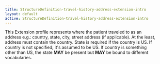 ```yaml
---
title: StructureDefinition-travel-history-address-extension-intro
layout: default
active: StructureDefinition-travel-history-address-extension-intro
---
```


This Extension profile represents where the patient traveled to as an address e.g.: country, state, city, street address (if applicable). At the least, address must contain the country. State is required if the country is US. If country is not specified, it's assumed to be US. If country is something other than US, the state **MAY** be present but **MAY** be bound to different vocabularies.